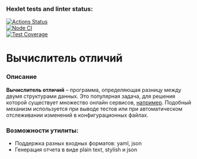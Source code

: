 ### Hexlet tests and linter status:
[![Actions Status](https://github.com/EkaterinaRina/frontend-project-46/actions/workflows/hexlet-check.yml/badge.svg)](https://github.com/EkaterinaRina/frontend-project-46/actions)  
[![Node CI](https://github.com/EkaterinaRina/frontend-project-46/actions/workflows/nodejs.yml/badge.svg)](https://github.com/EkaterinaRina/frontend-project-46/actions/workflows/nodejs.yml)  
[![Test Coverage](https://api.codeclimate.com/v1/badges/d5dbc0e06a85015df28f/test_coverage)](https://codeclimate.com/github/EkaterinaRina/frontend-project-46/test_coverage)  

# Вычислитель отличий  
### Описание  
**Вычислитель отличий** – программа, определяющая разницу между двумя структурами данных. Это популярная задача, для решения которой существует множество онлайн сервисов, [например](http://www.jsondiff.com/). Подобный механизм используется при выводе тестов или при автоматическом отслеживании изменений в конфигурационных файлах.  

### Возможности утилиты:  
* Поддержка разных входных форматов: yaml, json  
* Генерация отчета в виде plain text, stylish и json  
